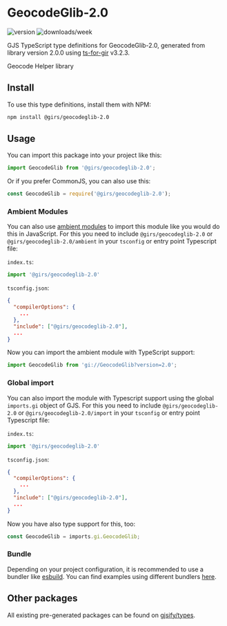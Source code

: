 
# GeocodeGlib-2.0

![version](https://img.shields.io/npm/v/@girs/geocodeglib-2.0)
![downloads/week](https://img.shields.io/npm/dw/@girs/geocodeglib-2.0)


GJS TypeScript type definitions for GeocodeGlib-2.0, generated from library version 2.0.0 using [ts-for-gir](https://github.com/gjsify/ts-for-gir) v3.2.3.

Geocode Helper library

## Install

To use this type definitions, install them with NPM:
```bash
npm install @girs/geocodeglib-2.0
```

## Usage

You can import this package into your project like this:
```ts
import GeocodeGlib from '@girs/geocodeglib-2.0';
```

Or if you prefer CommonJS, you can also use this:
```ts
const GeocodeGlib = require('@girs/geocodeglib-2.0');
```

### Ambient Modules

You can also use [ambient modules](https://github.com/gjsify/ts-for-gir/tree/main/packages/cli#ambient-modules) to import this module like you would do this in JavaScript.
For this you need to include `@girs/geocodeglib-2.0` or `@girs/geocodeglib-2.0/ambient` in your `tsconfig` or entry point Typescript file:

`index.ts`:
```ts
import '@girs/geocodeglib-2.0'
```

`tsconfig.json`:
```json
{
  "compilerOptions": {
    ...
  },
  "include": ["@girs/geocodeglib-2.0"],
  ...
}
```

Now you can import the ambient module with TypeScript support: 

```ts
import GeocodeGlib from 'gi://GeocodeGlib?version=2.0';
```

### Global import

You can also import the module with Typescript support using the global `imports.gi` object of GJS.
For this you need to include `@girs/geocodeglib-2.0` or `@girs/geocodeglib-2.0/import` in your `tsconfig` or entry point Typescript file:

`index.ts`:
```ts
import '@girs/geocodeglib-2.0'
```

`tsconfig.json`:
```json
{
  "compilerOptions": {
    ...
  },
  "include": ["@girs/geocodeglib-2.0"],
  ...
}
```

Now you have also type support for this, too:

```ts
const GeocodeGlib = imports.gi.GeocodeGlib;
```

### Bundle

Depending on your project configuration, it is recommended to use a bundler like [esbuild](https://esbuild.github.io/). You can find examples using different bundlers [here](https://github.com/gjsify/ts-for-gir/tree/main/examples).

## Other packages

All existing pre-generated packages can be found on [gjsify/types](https://github.com/gjsify/types).

